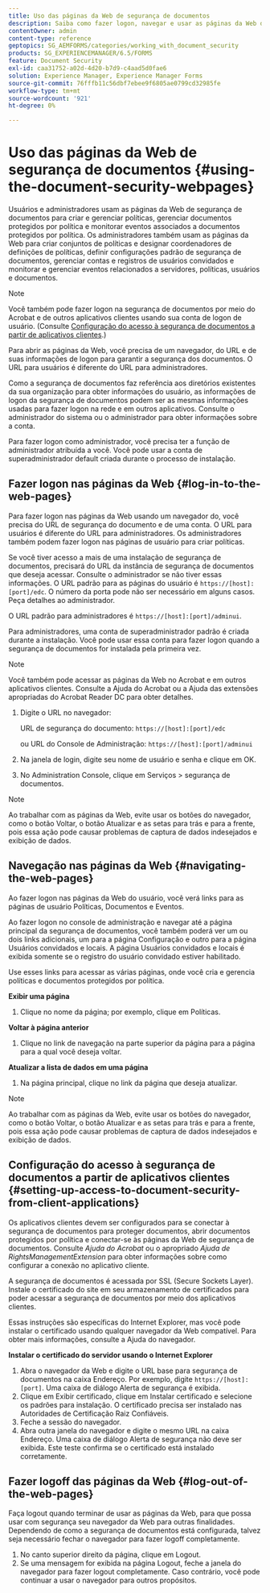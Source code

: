 ```yaml
---
title: Uso das páginas da Web de segurança de documentos
description: Saiba como fazer logon, navegar e usar as páginas da Web de segurança de documentos.
contentOwner: admin
content-type: reference
geptopics: SG_AEMFORMS/categories/working_with_document_security
products: SG_EXPERIENCEMANAGER/6.5/FORMS
feature: Document Security
exl-id: caa31752-a02d-4d20-b7d9-c4aad5d0fae6
solution: Experience Manager, Experience Manager Forms
source-git-commit: 76fffb11c56dbf7ebee9f6805ae0799cd32985fe
workflow-type: tm+mt
source-wordcount: '921'
ht-degree: 0%

---
```


# Uso das páginas da Web de segurança de documentos {#using-the-document-security-webpages}

Usuários e administradores usam as páginas da Web de segurança de documentos para criar e gerenciar políticas, gerenciar documentos protegidos por política e monitorar eventos associados a documentos protegidos por política. Os administradores também usam as páginas da Web para criar conjuntos de políticas e designar coordenadores de definições de políticas, definir configurações padrão de segurança de documentos, gerenciar contas e registros de usuários convidados e monitorar e gerenciar eventos relacionados a servidores, políticas, usuários e documentos.

>[!NOTE]
>
>Você também pode fazer logon na segurança de documentos por meio do Acrobat e de outros aplicativos clientes usando sua conta de logon de usuário. (Consulte [Configuração do acesso à segurança de documentos a partir de aplicativos clientes](using-document-security-web-pages.md#setting-up-access-to-document-security-from-client-applications).)

Para abrir as páginas da Web, você precisa de um navegador, do URL e de suas informações de logon para garantir a segurança dos documentos. O URL para usuários é diferente do URL para administradores.

Como a segurança de documentos faz referência aos diretórios existentes da sua organização para obter informações do usuário, as informações de logon da segurança de documentos podem ser as mesmas informações usadas para fazer logon na rede e em outros aplicativos. Consulte o administrador do sistema ou o administrador para obter informações sobre a conta.

Para fazer logon como administrador, você precisa ter a função de administrador atribuída a você. Você pode usar a conta de superadministrador default criada durante o processo de instalação.

## Fazer logon nas páginas da Web {#log-in-to-the-web-pages}

Para fazer logon nas páginas da Web usando um navegador do, você precisa do URL de segurança do documento e de uma conta. O URL para usuários é diferente do URL para administradores. Os administradores também podem fazer logon nas páginas de usuário para criar políticas.

Se você tiver acesso a mais de uma instalação de segurança de documentos, precisará do URL da instância de segurança de documentos que deseja acessar. Consulte o administrador se não tiver essas informações. O URL padrão para as páginas do usuário é `https://[host]:[port]/edc`. O número da porta pode não ser necessário em alguns casos. Peça detalhes ao administrador.

O URL padrão para administradores é `https://[host]:[port]/adminui`.

Para administradores, uma conta de superadministrador padrão é criada durante a instalação. Você pode usar essa conta para fazer logon quando a segurança de documentos for instalada pela primeira vez.

>[!NOTE]
>
>Você também pode acessar as páginas da Web no Acrobat e em outros aplicativos clientes. Consulte a Ajuda do Acrobat ou a Ajuda das extensões apropriadas do Acrobat Reader DC para obter detalhes.

1. Digite o URL no navegador:

   URL de segurança do documento: `https://[host]:[port]/edc`

   ou URL do Console de Administração: `https://[host]:[port]/adminui`

1. Na janela de login, digite seu nome de usuário e senha e clique em OK.
1. No Administration Console, clique em Serviços > segurança de documentos.

>[!NOTE]
>
>Ao trabalhar com as páginas da Web, evite usar os botões do navegador, como o botão Voltar, o botão Atualizar e as setas para trás e para a frente, pois essa ação pode causar problemas de captura de dados indesejados e exibição de dados.

## Navegação nas páginas da Web {#navigating-the-web-pages}

Ao fazer logon nas páginas da Web do usuário, você verá links para as páginas de usuário Políticas, Documentos e Eventos.

Ao fazer logon no console de administração e navegar até a página principal da segurança de documentos, você também poderá ver um ou dois links adicionais, um para a página Configuração e outro para a página Usuários convidados e locais. A página Usuários convidados e locais é exibida somente se o registro do usuário convidado estiver habilitado.

Use esses links para acessar as várias páginas, onde você cria e gerencia políticas e documentos protegidos por política.

**Exibir uma página**

1. Clique no nome da página; por exemplo, clique em Políticas.

**Voltar à página anterior**

1. Clique no link de navegação na parte superior da página para a página para a qual você deseja voltar.

**Atualizar a lista de dados em uma página**

1. Na página principal, clique no link da página que deseja atualizar.

>[!NOTE]
>
>Ao trabalhar com as páginas da Web, evite usar os botões do navegador, como o botão Voltar, o botão Atualizar e as setas para trás e para a frente, pois essa ação pode causar problemas de captura de dados indesejados e exibição de dados.

## Configuração do acesso à segurança de documentos a partir de aplicativos clientes {#setting-up-access-to-document-security-from-client-applications}

Os aplicativos clientes devem ser configurados para se conectar à segurança de documentos para proteger documentos, abrir documentos protegidos por política e conectar-se às páginas da Web de segurança de documentos. Consulte *Ajuda do Acrobat* ou o apropriado *Ajuda de RightsManagementExtension* para obter informações sobre como configurar a conexão no aplicativo cliente.

A segurança de documentos é acessada por SSL (Secure Sockets Layer). Instale o certificado do site em seu armazenamento de certificados para poder acessar a segurança de documentos por meio dos aplicativos clientes.

<!-- Fix broken link See Configuring SSL for information on SSL.-->

Essas instruções são específicas do Internet Explorer, mas você pode instalar o certificado usando qualquer navegador da Web compatível. Para obter mais informações, consulte a Ajuda do navegador.

**Instalar o certificado do servidor usando o Internet Explorer**

1. Abra o navegador da Web e digite o URL base para segurança de documentos na caixa Endereço. Por exemplo, digite `https://[host]:[port]`. Uma caixa de diálogo Alerta de segurança é exibida.
1. Clique em Exibir certificado, clique em Instalar certificado e selecione os padrões para instalação. O certificado precisa ser instalado nas Autoridades de Certificação Raiz Confiáveis.
1. Feche a sessão do navegador.
1. Abra outra janela do navegador e digite o mesmo URL na caixa Endereço. Uma caixa de diálogo Alerta de segurança não deve ser exibida. Este teste confirma se o certificado está instalado corretamente.

## Fazer logoff das páginas da Web {#log-out-of-the-web-pages}

Faça logout quando terminar de usar as páginas da Web, para que possa usar com segurança seu navegador da Web para outras finalidades. Dependendo de como a segurança de documentos está configurada, talvez seja necessário fechar o navegador para fazer logoff completamente.

1. No canto superior direito da página, clique em Logout.
1. Se uma mensagem for exibida na página Logout, feche a janela do navegador para fazer logout completamente. Caso contrário, você pode continuar a usar o navegador para outros propósitos.
